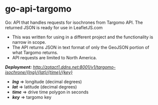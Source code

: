 # go-api-targomo

Go: API that handles requests for isochrones from Targomo API.  The returned JSON is ready for use in LeafletJS.com

- This was written for using in a different project and the functionality is narrow in scope.
- The API returns JSON in text format of only the GeoJSON portion of what Targomo returns.
- API requests are limited to North America.

__*Deployment:*__ *http://zotact1.ddns.net:8001/v1/targomo-isochrone/{lng}/{lat}/{time}/{key}*

- __*lng*__ => longitude (decimal degrees)
- __*lat*__ => latitude (decimal degrees)
- __*time*__ => drive time polygon in seconds
- __*key*__ => targomo key